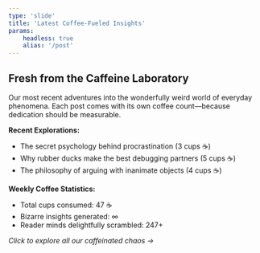 ```yaml
---
type: 'slide'
title: 'Latest Coffee-Fueled Insights'
params:
    headless: true
    alias: '/post'
---
```


## Fresh from the Caffeine Laboratory

Our most recent adventures into the wonderfully weird world of everyday phenomena. Each post comes with its own coffee count—because dedication should be measurable.

**Recent Explorations:**
- The secret psychology behind procrastination (3 cups ☕)
- Why rubber ducks make the best debugging partners (5 cups ☕)
- The philosophy of arguing with inanimate objects (4 cups ☕)

**Weekly Coffee Statistics:**
- Total cups consumed: 47 ☕
- Bizarre insights generated: ∞
- Reader minds delightfully scrambled: 247+

*Click to explore all our caffeinated chaos →*
